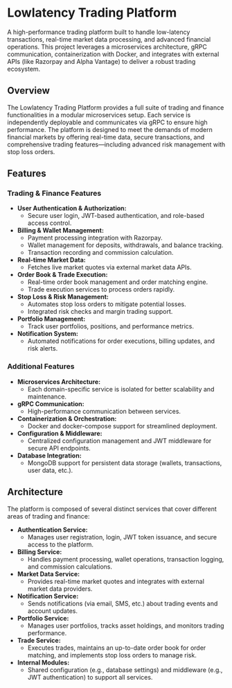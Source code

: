 # Lowlatency Trading Platform

A high-performance trading platform built to handle low-latency transactions, real-time market data processing, and advanced financial operations. This project leverages a microservices architecture, gRPC communication, containerization with Docker, and integrates with external APIs (like Razorpay and Alpha Vantage) to deliver a robust trading ecosystem.

## Overview

The Lowlatency Trading Platform provides a full suite of trading and finance functionalities in a modular microservices setup. Each service is independently deployable and communicates via gRPC to ensure high performance. The platform is designed to meet the demands of modern financial markets by offering real-time data, secure transactions, and comprehensive trading features—including advanced risk management with stop loss orders.

## Features

### Trading & Finance Features
- **User Authentication & Authorization:**  
  - Secure user login, JWT-based authentication, and role-based access control.
- **Billing & Wallet Management:**  
  - Payment processing integration with Razorpay.
  - Wallet management for deposits, withdrawals, and balance tracking.
  - Transaction recording and commission calculation.
- **Real-time Market Data:**  
  - Fetches live market quotes via external market data APIs.
- **Order Book & Trade Execution:**  
  - Real-time order book management and order matching engine.
  - Trade execution services to process orders rapidly.
- **Stop Loss & Risk Management:**  
  - Automates stop loss orders to mitigate potential losses.
  - Integrated risk checks and margin trading support.
- **Portfolio Management:**  
  - Track user portfolios, positions, and performance metrics.
- **Notification System:**  
  - Automated notifications for order executions, billing updates, and risk alerts.

### Additional Features
- **Microservices Architecture:**  
  - Each domain-specific service is isolated for better scalability and maintenance.
- **gRPC Communication:**  
  - High-performance communication between services.
- **Containerization & Orchestration:**  
  - Docker and docker-compose support for streamlined deployment.
- **Configuration & Middleware:**  
  - Centralized configuration management and JWT middleware for secure API endpoints.
- **Database Integration:**  
  - MongoDB support for persistent data storage (wallets, transactions, user data, etc.).

## Architecture

The platform is composed of several distinct services that cover different areas of trading and finance:

- **Authentication Service:**  
  - Manages user registration, login, JWT token issuance, and secure access to the platform.
- **Billing Service:**  
  - Handles payment processing, wallet operations, transaction logging, and commission calculations.
- **Market Data Service:**  
  - Provides real-time market quotes and integrates with external market data providers.
- **Notification Service:**  
  - Sends notifications (via email, SMS, etc.) about trading events and account updates.
- **Portfolio Service:**  
  - Manages user portfolios, tracks asset holdings, and monitors trading performance.
- **Trade Service:**  
  - Executes trades, maintains an up-to-date order book for order matching, and implements stop loss orders to manage risk.
- **Internal Modules:**  
  - Shared configuration (e.g., database settings) and middleware (e.g., JWT authentication) to support all services.


